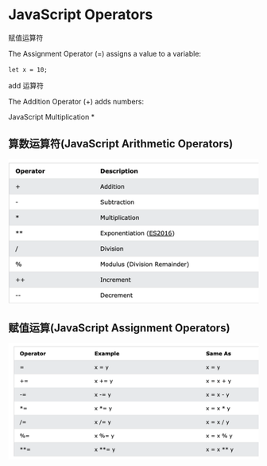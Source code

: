 # JavaScript Operators

赋值运算符

The Assignment Operator (=) assigns a value to a variable:

`let x = 10;`

add 运算符

The Addition Operator (+) adds numbers:

JavaScript Multiplication *

## 算数运算符(JavaScript Arithmetic Operators)

<img src ='img/img_arithmetic.png'>


## 赋值运算(JavaScript Assignment Operators)

<img src ='img/img_assign.png'>